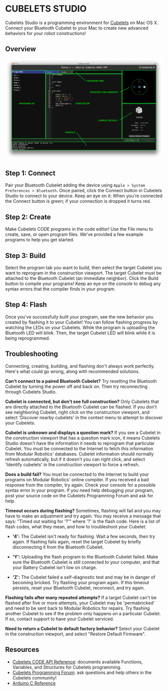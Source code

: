 CUBELETS STUDIO
===============

Cubelets Studio is a programming environment for [Cubelets](https://modrobotics.com/cubelets) on Mac OS X. Connect your Bluetooth Cubelet to your Mac to create new advanced behaviors for your robot constructions!

Overview
--------
![Screenshot](https://github.com/modrobotics/cubelets-studio/blob/master/img/studio.png?raw=true)

Step 1: Connect
---------------
Pair your Bluetooth Cubelet adding the device using `Apple > System Preferences > Bluetooth`. Once paired, click the Connect button in Cubelets Studio to connect to your device. Keep an eye on it: When you're connected the Connect button is green; if your connection is dropped it turns red.

Step 2: Create
--------------
Make Cubelets CODE programs in the code editor! Use the File menu to create, save, or open program files. We've provided a few example programs to help you get started.

Step 3: Build
-------------
Select the program tab you want to build, then select the target Cubelet you want to reprogram in the construction viewport. The target Cubelet must be attached to the Bluetooth Cubelet (an immediate neighbor). Click the Build button to compile your programs! Keep an eye on the console to debug any syntax errors that the compiler finds in your program.

Step 4: Flash
-------------
Once you've successfully built your program, see the new behavior you created by flashing it to your Cubelet! You can follow flashing progress by watching the LEDs on your Cubelets. While the program is uploading the Bluetooth LED will blink. Then, the target Cubelet LED will blink while it is being reprogrammed.

Troubleshooting
---------------
Connecting, creating, building, and flashing don't always work perfectly. Here's what could go wrong, along with recommended solutions.

__Can't connect to a paired Bluetooth Cubelet?__ Try resetting the Bluetooth Cubelet by turning the power off and back on. Then try reconnecting through Cubelets Studio.

__Cubelet is connected, but don't see full construction?__ Only Cubelets that are directly attached to the Bluetooth Cubelet can be flashed. If you don't see neighboring Cubelet, right click on the construction viewport, and select 'Discover nearby cubelets' in the context menu to attempt to discover your Cubelets.

__Cubelet is unknown and displays a question mark?__ If you see a Cubelet in the construction viewport that has a question mark icon, it means Cubelets Studio doesn't have the information it needs to reprogram that particular Cubelet. You must be connected to the Internet to fetch this information from Modular Robotics' databases. Cubelet information should normally refresh automatically, but if it doesn't you can right click, and select 'Identify cubelets' in the construction viewport to force a refresh.

__Does a build fail?__ You must be connected to the Internet to build your programs on Modular Robotics' online compiler. If you received a bad response from the compiler, try again. Check your console for a possible syntax error in your program. If you need help debugging your program, post your source code on the Cubelets Programming Forum and ask for help.

__Timeout occurs during flashing?__ Sometimes, flashing will fail and you may have to make an adjustment and try again. You may receive a message that says: "Timed out waiting for '?'" where '?' is the flash code. Here is a list of flash codes, what they mean, and how to troubleshoot your Cubelet:

  - __'4':__ The Cubelet isn't ready for flashing. Wait a few seconds, then try again. If flashing fails again, reset the target Cubelet by briefly disconnecting it from the Bluetooth Cubelet.
    
  - __'Y':__ Uploading the flash program to the Bluetooth Cubelet failed. Make sure the Bluetooth Cubelet is still connected to your computer, and that your Battery Cubelet isn't low on charge.
    
  - __'Z':__ The Cubelet failed a self-diagnostic test and may be in danger of becoming bricked. Try flashing your program again. If this timeout persists, reset your Bluetooth Cubelet, reconnect, and try again.

__Flashing fails after many repeated attempts?__ If a target Cubelet can't be flashed after five or more attempts, your Cubelet may be 'permabricked' and need to be sent back to Modular Robotics for repairs. Try flashing another Cubelet to see if the problem only happens on a particular Cubelet. If so, contact support to have your Cubelet serviced.

__Need to return a Cubelet to default factory behavior?__ Select your Cubelet in the construction viewport, and select "Restore Default Firmware".

Resources
---------
  - [Cubelets CODE API Reference](http://code.modrobotics.com/documentation/): documents available Functions, Variables, and Structures for Cubelets programming.
  - [Cubelets Programming Forum](https://www.modrobotics.com/blog/?forum=cubelets-programming): ask questions and help others in the Cubelets community!
  - [Arduino C Reference](http://arduino.cc/en/Reference/HomePage)

